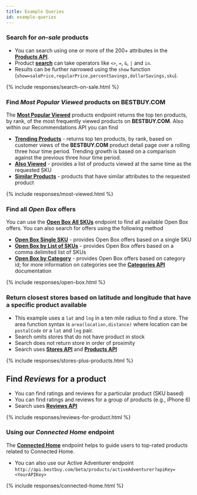 ```yaml
---
title: Example Queries
id: example-queries
---
```


### Search for *on-sale* products
- You can search using one or more of the 200+ attributes in the <a target="_blank" href="https://developer.bestbuy.com/documentation/products-api"><b>Products API</b></a>.
- Product <a target="_blank" href="https://developer.bestbuy.com/documentation#advancedSearch-search"><b>search</b></a> can take operators like `<>`, `=`, `&`, `|` and `in`.
- Results can be further narrowed using the `show` function (`show=salePrice,regularPrice,percentSavings,dollarSavings,sku`).

{% include responses/search-on-sale.html %}

### Find *Most Popular Viewed* products on **BESTBUY.COM**
The <a target="_blank" href="https://developer.bestbuy.com/documentation/recommendations-api#documentation/recommendations-api-most-popular-viewed"><b>Most Popular Viewed</b></a> products endpoint returns the top ten products, by rank, of the most frequently viewed products on **BESTBUY.COM**. Also within our Recommendations API you can find

- <a target="_blank" href="https://developer.bestbuy.com/documentation/recommendations-api#documentation/recommendations-api-trending-products"><b>Trending Products</b></a> - returns top ten products, by rank, based on customer views of the **BESTBUY.COM** product detail page over a rolling three hour time period. Trending growth is based on a comparison against the previous three hour time period. 
- <a target="_blank" href="https://developer.bestbuy.com/documentation/recommendations-api#documentation/recommendations-api-also-viewed"><b>Also Viewed</b></a> - provides a list of products viewed at the same time as the requested SKU
- <a target="_blank" href="https://developer.bestbuy.com/documentation/recommendations-api#documentation/recommendations-api-similar-products"><b>Similar Products</b></a> - products that have similar attributes to the requested product

{% include responses/most-viewed.html %}

### Find all *Open Box* offers
You can use the <a target="_blank" href="https://developer.bestbuy.com/documentation/buyingOptions-api#documentation/buyingOptions-api-open-box-all-skus"><b>Open Box All SKUs</b></a> endpoint to find all available Open Box offers. You can also search for offers using the following method

- <a target="_blank" href="https://developer.bestbuy.com/documentation/buyingOptions-api#documentation/buyingOptions-api-open-box-single-sku"><b>Open Box Single SKU</b></a> - provides Open Box offers based on a single SKU
- <a target="_blank" href="https://developer.bestbuy.com/documentation/buyingOptions-api#documentation/buyingOptions-api-open-box-by-list-of-skus"><b>Open Box by List of SKUs</b></a> - provides Open Box offers based on a comma delimited list of SKUs
- <a target="_blank" href="https://developer.bestbuy.com/documentation/buyingOptions-api#documentation/buyingOptions-api-open-box-by-category"><b>Open Box by Category</b></a> - provides Open Box offers based on category id; for more information on categories see the <a target="_blank" href="https://developer.bestbuy.com/documentation/categories-api"><b>Categories API</b></a> documentation

{% include responses/open-box.html %}

### Return closest stores based on latitude and longitude that have a specific product available
 - This example uses a `lat` and `lng` in a ten mile radius to find a store. The area function syntax is `area(location,distance)` where location can be `postalCode` or a `lat` and `lng` pair.
 - Search omits stores that do not have product in stock
 - Search does not return store in order of proximity
 - Search uses <a target="_blank" href="https://developer.bestbuy.com/documentation/stores-api"><b>Stores API</b></a> and <a target="_blank" href="https://developer.bestbuy.com/documentation/products-api"><b>Products API</b></a>

{% include responses/stores-plus-products.html %}

## Find *Reviews* for a product
- You can find ratings and reviews for a particular product (SKU based)
- You can find ratings and reviews for a group of products (e.g., iPhone 6)
- Search uses <a target="_blank" href="https://developer.bestbuy.com/documentation/reviews-api"><b>Reviews API</b></a>

{% include responses/reviews-for-product.html %}

### Using our *Connected Home* endpoint
The <a target="_blank" href="https://developer.bestbuy.com/documentation/smartLists-api"><b>Connected Home</b></a> endpoint helps to guide users to top-rated products related to Connected Home.

- You can also use our Active Adventurer endpoint `http://api.bestbuy.com/beta/products/activeAdventurer?apiKey=<YourAPIKey>`

{% include responses/connected-home.html %}